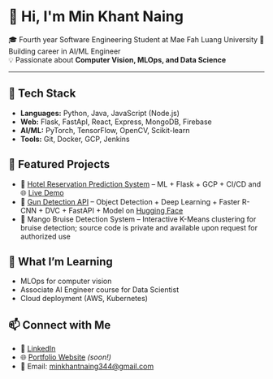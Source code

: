 # 👋 Hi, I'm Min Khant Naing  

🎓 Fourth year Software Engineering Student at Mae Fah Luang University
🤖 Building career in AI/ML Engineer  
💡 Passionate about **Computer Vision, MLOps, and Data Science**

---

## 🔧 Tech Stack
- **Languages:** Python, Java, JavaScript (Node.js) 
- **Web:** Flask, FastApI, React, Express, MongoDB, Firebase  
- **AI/ML:** PyTorch, TensorFlow, OpenCV, Scikit-learn  
- **Tools:** Git, Docker, GCP, Jenkins

## 📂 Featured Projects
- 🏨 [Hotel Reservation Prediction System](https://github.com/MinKhantNaing1999/Hotel-Reservation-Cancellation-Prediction) – ML + Flask + GCP + CI/CD and 🌐 [Live Demo](https://hotel-reservation-256158427613.us-central1.run.app)
- 🔫 [Gun Detection API](https://github.com/MinKhantNaing1999/Gun-Detection) – Object Detection + Deep Learning + Faster R-CNN + DVC + FastAPI + Model on [Hugging Face](https://huggingface.co/minkhantnaing/gun-detection-model)
- 🥭 Mango Bruise Detection System – Interactive K-Means clustering for bruise detection; source code is private and available upon request for authorized use

## 🌱 What I’m Learning
- MLOps for computer vision
- Associate AI Engineer course for Data Scientist   
- Cloud deployment (AWS, Kubernetes)

## 📫 Connect with Me
- 💼 [LinkedIn](www.linkedin.com/in/min-khant-naing-09a9b51ba)  
- 🌐 [Portfolio Website]() *(soon!)*  
- 📧 Email: minkhantnaing344@gmail.com
